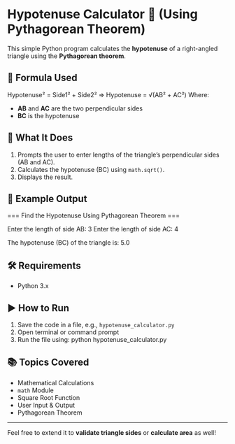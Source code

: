 # Hypotenuse Calculator 🔺 (Using Pythagorean Theorem)

This simple Python program calculates the **hypotenuse** of a right-angled triangle using the **Pythagorean theorem**.

## 📐 Formula Used

Hypotenuse² = Side1² + Side2² => Hypotenuse = √(AB² + AC²)
Where:
- **AB** and **AC** are the two perpendicular sides
- **BC** is the hypotenuse

## 🧠 What It Does

1. Prompts the user to enter lengths of the triangle’s perpendicular sides (AB and AC).
2. Calculates the hypotenuse (BC) using `math.sqrt()`.
3. Displays the result.

## 🔁 Example Output

=== Find the Hypotenuse Using Pythagorean Theorem ===

Enter the length of side AB: 3 Enter the length of side AC: 4

The hypotenuse (BC) of the triangle is: 5.0


## 🛠 Requirements

- Python 3.x

## ▶️ How to Run

1. Save the code in a file, e.g., `hypotenuse_calculator.py`
2. Open terminal or command prompt
3. Run the file using:
 python hypotenuse_calculator.py



## 📚 Topics Covered

- Mathematical Calculations
- `math` Module
- Square Root Function
- User Input & Output
- Pythagorean Theorem

---

Feel free to extend it to **validate triangle sides** or **calculate area** as well!
